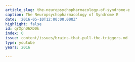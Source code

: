 ```yaml
---
article_slug: the-neuropsychopharmacology-of-syndrome-e
caption: The Neuropsychopharmacology of Syndrome E
date: '2016-05-10T12:00:00.000Z'
highlight: false
id: qrXpnD6XD0k
index: 0
issue: content/issues/brains-that-pull-the-triggers.md
type: youtube
years: 2016

---
```

